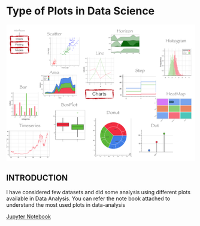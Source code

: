 # Type of Plots in Data Science
![image.png](./TypesOfPlots.png)

## INTRODUCTION
I have considered few datasets and did some analysis using different plots available in Data Analysis.
You can refer the note book attached to understand the most used plots in data-analysis

[Jupyter Notebook](./Types_of_Plots_in_DataScience.ipynb)
